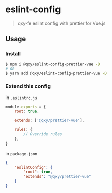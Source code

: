 # eslint-config

> qxy-fe eslint config with prettier for Vue.js

## Usage

### Install

```bash
$ npm i @qxy/eslint-config-prettier-vue -D
# OR
$ yarn add @qxy/eslint-config-prettier-vue -D
```

### Extend this config

in `.eslintrc.js`

```js
module.exports = {
    root: true,

    extends: ['@qxy/prettier-vue'],

    rules: {
        // Override rules
    },
}
```

in `package.json`

```json
{
    "eslintConfig": {
        "root": true,
        "extends": "@qxy/prettier-vue"
    }
}
```
